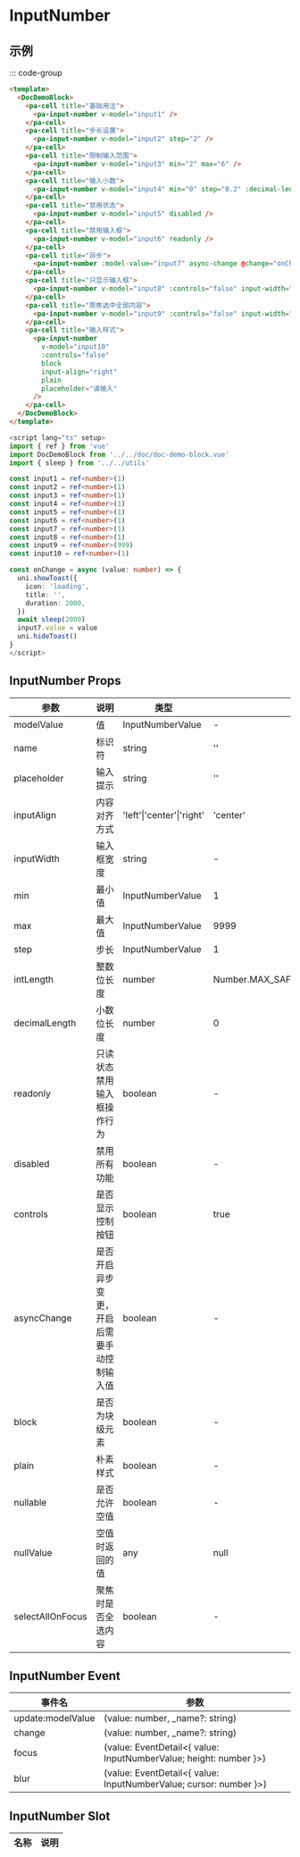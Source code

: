 # InputNumber

## 示例

<!--codes start-->

::: code-group

```html [template]
<template>
  <DocDemoBlock>
    <pa-cell title="基础用法">
      <pa-input-number v-model="input1" />
    </pa-cell>
    <pa-cell title="步长设置">
      <pa-input-number v-model="input2" step="2" />
    </pa-cell>
    <pa-cell title="限制输入范围">
      <pa-input-number v-model="input3" min="2" max="6" />
    </pa-cell>
    <pa-cell title="输入小数">
      <pa-input-number v-model="input4" min="0" step="0.2" :decimal-length="2" />
    </pa-cell>
    <pa-cell title="禁用状态">
      <pa-input-number v-model="input5" disabled />
    </pa-cell>
    <pa-cell title="禁用输入框">
      <pa-input-number v-model="input6" readonly />
    </pa-cell>
    <pa-cell title="异步">
      <pa-input-number :model-value="input7" async-change @change="onChange" />
    </pa-cell>
    <pa-cell title="只显示输入框">
      <pa-input-number v-model="input8" :controls="false" input-width="92px" />
    </pa-cell>
    <pa-cell title="聚焦选中全部内容">
      <pa-input-number v-model="input9" :controls="false" input-width="92px" select-all-on-focus />
    </pa-cell>
    <pa-cell title="输入样式">
      <pa-input-number
        v-model="input10"
        :controls="false"
        block
        input-align="right"
        plain
        placeholder="请输入"
      />
    </pa-cell>
  </DocDemoBlock>
</template>
```
```ts [script]
<script lang="ts" setup>
import { ref } from 'vue'
import DocDemoBlock from '../../doc/doc-demo-block.vue'
import { sleep } from '../../utils'

const input1 = ref<number>(1)
const input2 = ref<number>(1)
const input3 = ref<number>(1)
const input4 = ref<number>(1)
const input5 = ref<number>(1)
const input6 = ref<number>(1)
const input7 = ref<number>(1)
const input8 = ref<number>(1)
const input9 = ref<number>(999)
const input10 = ref<number>(1)

const onChange = async (value: number) => {
  uni.showToast({
    icon: 'loading',
    title: '',
    duration: 2000,
  })
  await sleep(2000)
  input7.value = value
  uni.hideToast()
}
</script>
```

<!--codes end-->

## InputNumber Props

<!--props start-->

| 参数 | 说明 | 类型 | 默认值 |
| --- | ----- | --- | --- |
| modelValue | 值 | InputNumberValue | - |
| name | 标识符 | string |  '' |
| placeholder | 输入提示 | string |  '' |
| inputAlign | 内容对齐方式 | 'left'\|'center'\|'right' |  'center' |
| inputWidth | 输入框宽度 | string | - |
| min | 最小值 | InputNumberValue |  1 |
| max | 最大值 | InputNumberValue |  9999 |
| step | 步长 | InputNumberValue |  1 |
| intLength | 整数位长度 | number |  Number.MAX_SAFE_INTEGER.toString().length |
| decimalLength | 小数位长度 | number |  0 |
| readonly | 只读状态禁用输入框操作行为 | boolean | - |
| disabled | 禁用所有功能 | boolean | - |
| controls | 是否显示控制按钮 | boolean |  true |
| asyncChange | 是否开启异步变更，开启后需要手动控制输入值 | boolean | - |
| block | 是否为块级元素 | boolean | - |
| plain | 朴素样式 | boolean | - |
| nullable | 是否允许空值 | boolean | - |
| nullValue | 空值时返回的值 | any |  null |
| selectAllOnFocus | 聚焦时是否全选内容 | boolean | - |

<!--props end-->

## InputNumber Event

<!--event start-->

| 事件名 | 参数 |
| --- | --- |
| update:modelValue | (value: number, _name?: string)  |
| change | (value: number, _name?: string)  |
| focus | (value: EventDetail\<{ value: InputNumberValue; height: number }\>)  |
| blur | (value: EventDetail\<{ value: InputNumberValue; cursor: number }\>)  |

<!--event end-->

## InputNumber Slot

<!--slot start-->

| 名称 | 说明 |
| --- | --- |


<!--slot end-->

